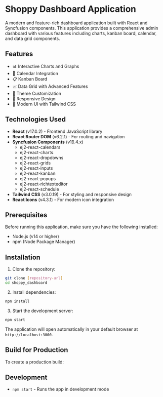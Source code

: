 # Shoppy Dashboard Application

A modern and feature-rich dashboard application built with React and Syncfusion components. This application provides a comprehensive admin dashboard with various features including charts, kanban board, calendar, and data grid components.

## Features

- 📊 Interactive Charts and Graphs
- 📅 Calendar Integration
- 📋 Kanban Board
- 📈 Data Grid with Advanced Features
- 🎨 Theme Customization
- 📱 Responsive Design
- 💅 Modern UI with Tailwind CSS

## Technologies Used

- **React** (v17.0.2) - Frontend JavaScript library
- **React Router DOM** (v6.2.1) - For routing and navigation
- **Syncfusion Components** (v19.4.x)
  - ej2-react-calendars
  - ej2-react-charts
  - ej2-react-dropdowns
  - ej2-react-grids
  - ej2-react-inputs
  - ej2-react-kanban
  - ej2-react-popups
  - ej2-react-richtexteditor
  - ej2-react-schedule
- **Tailwind CSS** (v3.0.19) - For styling and responsive design
- **React Icons** (v4.3.1) - For modern icon integration

## Prerequisites

Before running this application, make sure you have the following installed:
- Node.js (v14 or higher)
- npm (Node Package Manager)

## Installation

1. Clone the repository:
```bash
git clone [repository-url]
cd shoppy_dashboard
```

2. Install dependencies:
```bash
npm install
```

3. Start the development server:
```bash
npm start
```

The application will open automatically in your default browser at `http://localhost:3000`.

## Build for Production

To create a production build:


## Development

- `npm start` - Runs the app in development mode


